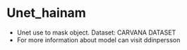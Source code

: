 # Unet_hainam
- Unet use to mask object. Dataset: CARVANA DATASET
- For more information about model can visit ddinpersson
